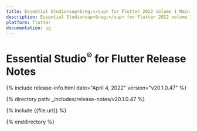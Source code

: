 ```yaml
---
title: Essential Studio<sup>&reg;</sup> for Flutter 2022 volume 1 Main release Release Notes  
description: Essential Studio<sup>&reg;</sup> for Flutter 2022 volume 1 Main release Release Notes  
platform: flutter
documentation: ug
---
```


# Essential Studio<sup>&reg;</sup> for Flutter  Release Notes  

{% include release-info.html date="April 4, 2022" version="v20.1.0.47" %} 

{% directory path: _includes/release-notes/v20.1.0.47 %}

{% include {{file.url}} %}

{% enddirectory %}